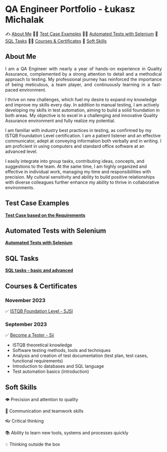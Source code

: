 # QA Engineer Portfolio - Łukasz Michalak

✍️ [About Me](#aboutme) 👨‍💻 [Test Case Examples](#testcases) 👨‍💻 [Automated Tests with Selenium](#autotests) 🔎  [SQL Tasks](#sql) 🧑‍🎓 [Courses & Certificates](#courses) 🤝 [Soft Skills](#softskills)

## <a name="aboutme"> About Me</a> 
<p align="justify"> I am a QA Engineer with nearly a year of hands-on experience in Quality Assurance, complemented by a strong attention to detail and a methodical approach to testing. My professional journey has reinforced the importance of being meticulous, a team player, and continuously learning in a fast-paced environment.

I thrive on new challenges, which fuel my desire to expand my knowledge and improve my skills every day. In addition to manual testing, I am actively developing my skills in test automation, aiming to build a solid foundation in both areas. My objective is to excel in a challenging and innovative Quality Assurance environment and fully realize my potential.

I am familiar with industry best practices in testing, as confirmed by my ISTQB Foundation Level certification. I am a patient listener and an effective communicator, adept at conveying information both verbally and in writing. I am proficient in using computers and standard office software at an advanced level.

I easily integrate into group tasks, contributing ideas, concepts, and suggestions to the team. At the same time, I am highly organized and effective in individual work, managing my time and responsibilities with precision. My cultural sensitivity and ability to build positive relationships with diverse colleagues further enhance my ability to thrive in collaborative environments.

## <a name="testcases">Test Case Examples</a>

<a href="https://drive.google.com/drive/folders/1f5Nh8jP_6OOcJXhy6liRlQ1YQZpmCEZb?usp=sharing"><b>Test Case based on the Requirements</b></a>

## <a name="autotests">Automated Tests with Selenium</a> 

[**Automated Tests with Selenium**](https://github.com/michalaklukasz/automated-tests/tree/master)

## <a name="sql">SQL Tasks</a> 

[**SQL tasks - basic and advanced**](https://github.com/michalaklukasz/sql-tasks/tree/main)

## <a name="courses">Courses & Certificates</a>

### November 2023

✅ <a href="https://drive.google.com/file/d/1FMbbnJWn4qB0YyT5PrArNXCnS-mzy38Q/view?usp=share_link" target="_blank">ISTQB Foundation Level - SJSI </a>

### September 2023

✅ <a href="https://drive.google.com/file/d/1evQko1WHPgmGCPjmkHHtacguWgAFZM-L/view?usp=sharing" target="_blank">Become a Tester - Sii </a>

-  ISTQB theoretical knowledge
-  Software testing methods, tools and techniques
-  Analysis and creation of test documentation (test plan, test cases, functional requirements)
-  Introduction to databases and SQL language
-  Test automation basics (introduction)

## <a name="softskills">Soft Skills</a> 

👁️ Precision and attention to quality

👏 Communication and teamwork skills

👓 Critical thinking

📚 Ability to learn new tools, systems and processes quickly

💡 Thinking outside the box
